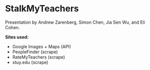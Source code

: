 StalkMyTeachers
=================

Presentation by Andrew Zarenberg, Simon Chen, Jia Sen Wu, and Eli Cohen.

**Sites used:**
- Google Images + Maps (API)
- PeopleFinder (scrape)
- RateMyTeachers (scrape)
- stuy.edu (scrape)
